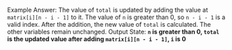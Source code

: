 Example Answer:
The value of `total` is updated by adding the value at `matrix[i][n - i - 1]` to it. The value of `n` is greater than 0, so `n - i - 1` is a valid index. After the addition, the new value of `total` is calculated. The other variables remain unchanged.
Output State: **`n` is greater than 0, `total` is the updated value after adding `matrix[i][n - i - 1]`, `i` is 0**